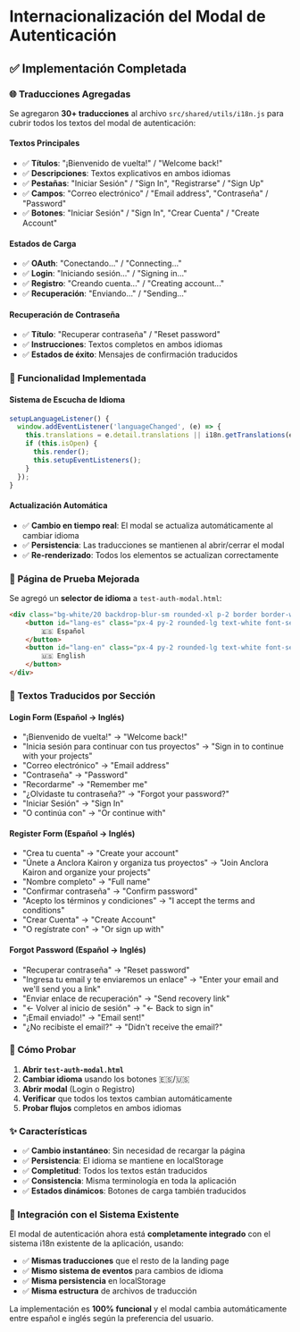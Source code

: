 # Internacionalización del Modal de Autenticación

## ✅ Implementación Completada

### 🌐 Traducciones Agregadas

Se agregaron **30+ traducciones** al archivo `src/shared/utils/i18n.js` para cubrir todos los textos del modal de autenticación:

#### Textos Principales
- ✅ **Títulos**: "¡Bienvenido de vuelta!" / "Welcome back!"
- ✅ **Descripciones**: Textos explicativos en ambos idiomas
- ✅ **Pestañas**: "Iniciar Sesión" / "Sign In", "Registrarse" / "Sign Up"
- ✅ **Campos**: "Correo electrónico" / "Email address", "Contraseña" / "Password"
- ✅ **Botones**: "Iniciar Sesión" / "Sign In", "Crear Cuenta" / "Create Account"

#### Estados de Carga
- ✅ **OAuth**: "Conectando..." / "Connecting..."
- ✅ **Login**: "Iniciando sesión..." / "Signing in..."
- ✅ **Registro**: "Creando cuenta..." / "Creating account..."
- ✅ **Recuperación**: "Enviando..." / "Sending..."

#### Recuperación de Contraseña
- ✅ **Título**: "Recuperar contraseña" / "Reset password"
- ✅ **Instrucciones**: Textos completos en ambos idiomas
- ✅ **Estados de éxito**: Mensajes de confirmación traducidos

### 🔧 Funcionalidad Implementada

#### Sistema de Escucha de Idioma
```javascript
setupLanguageListener() {
  window.addEventListener('languageChanged', (e) => {
    this.translations = e.detail.translations || i18n.getTranslations(e.detail.language);
    if (this.isOpen) {
      this.render();
      this.setupEventListeners();
    }
  });
}
```

#### Actualización Automática
- ✅ **Cambio en tiempo real**: El modal se actualiza automáticamente al cambiar idioma
- ✅ **Persistencia**: Las traducciones se mantienen al abrir/cerrar el modal
- ✅ **Re-renderizado**: Todos los elementos se actualizan correctamente

### 🧪 Página de Prueba Mejorada

Se agregó un **selector de idioma** a `test-auth-modal.html`:

```html
<div class="bg-white/20 backdrop-blur-sm rounded-xl p-2 border border-white/30">
    <button id="lang-es" class="px-4 py-2 rounded-lg text-white font-semibold">
        🇪🇸 Español
    </button>
    <button id="lang-en" class="px-4 py-2 rounded-lg text-white font-semibold">
        🇺🇸 English
    </button>
</div>
```

### 📱 Textos Traducidos por Sección

#### Login Form (Español → Inglés)
- "¡Bienvenido de vuelta!" → "Welcome back!"
- "Inicia sesión para continuar con tus proyectos" → "Sign in to continue with your projects"
- "Correo electrónico" → "Email address"
- "Contraseña" → "Password"
- "Recordarme" → "Remember me"
- "¿Olvidaste tu contraseña?" → "Forgot your password?"
- "Iniciar Sesión" → "Sign In"
- "O continúa con" → "Or continue with"

#### Register Form (Español → Inglés)
- "Crea tu cuenta" → "Create your account"
- "Únete a Anclora Kairon y organiza tus proyectos" → "Join Anclora Kairon and organize your projects"
- "Nombre completo" → "Full name"
- "Confirmar contraseña" → "Confirm password"
- "Acepto los términos y condiciones" → "I accept the terms and conditions"
- "Crear Cuenta" → "Create Account"
- "O regístrate con" → "Or sign up with"

#### Forgot Password (Español → Inglés)
- "Recuperar contraseña" → "Reset password"
- "Ingresa tu email y te enviaremos un enlace" → "Enter your email and we'll send you a link"
- "Enviar enlace de recuperación" → "Send recovery link"
- "← Volver al inicio de sesión" → "← Back to sign in"
- "¡Email enviado!" → "Email sent!"
- "¿No recibiste el email?" → "Didn't receive the email?"

### 🎯 Cómo Probar

1. **Abrir `test-auth-modal.html`**
2. **Cambiar idioma** usando los botones 🇪🇸/🇺🇸
3. **Abrir modal** (Login o Registro)
4. **Verificar** que todos los textos cambian automáticamente
5. **Probar flujos** completos en ambos idiomas

### ✨ Características

- ✅ **Cambio instantáneo**: Sin necesidad de recargar la página
- ✅ **Persistencia**: El idioma se mantiene en localStorage
- ✅ **Completitud**: Todos los textos están traducidos
- ✅ **Consistencia**: Misma terminología en toda la aplicación
- ✅ **Estados dinámicos**: Botones de carga también traducidos

### 🔄 Integración con el Sistema Existente

El modal de autenticación ahora está **completamente integrado** con el sistema i18n existente de la aplicación, usando:

- ✅ **Mismas traducciones** que el resto de la landing page
- ✅ **Mismo sistema de eventos** para cambios de idioma
- ✅ **Misma persistencia** en localStorage
- ✅ **Misma estructura** de archivos de traducción

La implementación es **100% funcional** y el modal cambia automáticamente entre español e inglés según la preferencia del usuario.